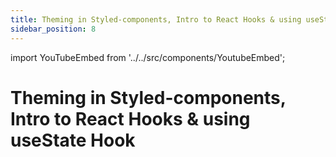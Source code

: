 ```yaml
---
title: Theming in Styled-components, Intro to React Hooks & using useState Hook
sidebar_position: 8
---
```


import YouTubeEmbed from '../../src/components/YoutubeEmbed';

# Theming in Styled-components, Intro to React Hooks & using useState Hook

<YouTubeEmbed videoId="bh0faM7ZyXs" />
